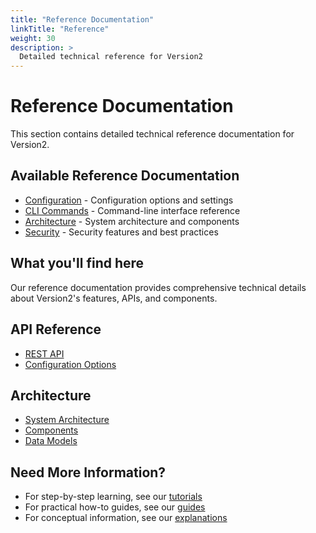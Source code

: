 ```yaml
---
title: "Reference Documentation"
linkTitle: "Reference"
weight: 30
description: >
  Detailed technical reference for Version2
---
```


# Reference Documentation

This section contains detailed technical reference documentation for Version2.

## Available Reference Documentation

- [Configuration](/docs/reference/configuration/) - Configuration options and settings
- [CLI Commands](/docs/reference/cli/) - Command-line interface reference
- [Architecture](/docs/reference/architecture/) - System architecture and components
- [Security](/docs/reference/security/) - Security features and best practices

## What you'll find here

Our reference documentation provides comprehensive technical details about Version2's features, APIs, and components.

## API Reference

- [REST API](/docs/reference/api/)
- [Configuration Options](/docs/reference/configuration/)

## Architecture

- [System Architecture](/docs/reference/architecture/)
- [Components](/docs/reference/components/)
- [Data Models](/docs/reference/data-models/)

## Need More Information?

- For step-by-step learning, see our [tutorials](/docs/tutorials/)
- For practical how-to guides, see our [guides](/docs/guides/)
- For conceptual information, see our [explanations](/docs/explanation/) 